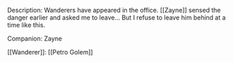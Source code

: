 Description: Wanderers have appeared in the office. [[Zayne]] sensed the danger earlier and asked me to leave... But I refuse to leave him behind at a time like this.

Companion: Zayne

[[Wanderer]]: [[Petro Golem]]
